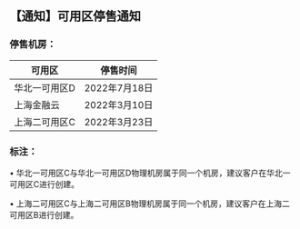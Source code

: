 ## 【通知】可用区停售通知

### 停售机房：

| 可用区              | 停售时间  |
| --------------------| ----------- |
| 华北一可用区D  | 2022年7月18日 |
| 上海金融云 | 2022年3月10日   |
| 上海二可用区C | 2022年3月23日   |


### 标注：

•	华北一可用区C与华北一可用区D物理机房属于同一个机房，建议客户在华北一可用区C进行创建。

•	上海二可用区C与上海二可用区B物理机房属于同一个机房，建议客户在上海二可用区B进行创建。

